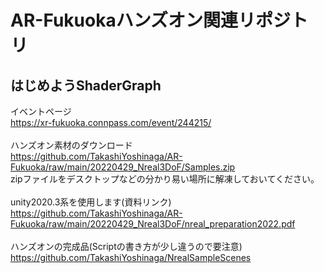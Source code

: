 # AR-Fukuokaハンズオン関連リポジトリ
## はじめようShaderGraph 
イベントページ<br>
https://xr-fukuoka.connpass.com/event/244215/
<br><br>
ハンズオン素材のダウンロード<br>
https://github.com/TakashiYoshinaga/AR-Fukuoka/raw/main/20220429_Nreal3DoF/Samples.zip
<br>
zipファイルをデスクトップなどの分かり易い場所に解凍しておいてください。
<br><br>
unity2020.3系を使用します(資料リンク)<br>
https://github.com/TakashiYoshinaga/AR-Fukuoka/raw/main/20220429_Nreal3DoF/nreal_preparation2022.pdf
<br>
<br>
ハンズオンの完成品(Scriptの書き方が少し違うので要注意)<br>
https://github.com/TakashiYoshinaga/NrealSampleScenes
<br>
<br>
